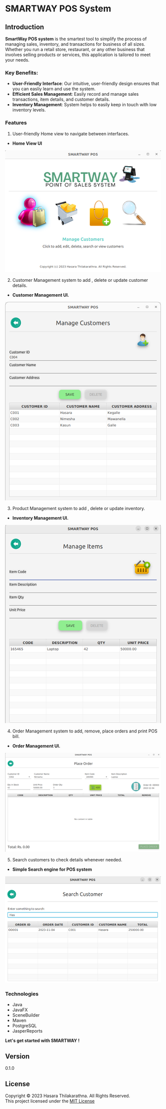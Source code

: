 # SMARTWAY POS System

## Introduction
**SmartWay POS system** is the smartest tool to simplify the process of managing sales, inventory, and transactions for business of all sizes. Whether you run a retail store, restaurant, or any other business that involves selling products or services, this application is tailored to meet your needs.

### Key Benefits:

- **User-Friendly Interface**: Our intuitive, user-friendly design ensures that you can easliy learn and use the system.
- **Efficient Sales Management**: Easily record and manage sales transactions, item details, and customer details.
- **Inventory Management**: System helps to easily keep in touch with low inventory levels.

### Features

1. User-friendly Home view to navigate between interfaces.

- **Home View UI**

![Home view UI of the application](/img/homeview.png)<br>
   


2. Customer Management system to add , delete or update customer details.

- **Customer Management UI.**

![Manage Customers](/img/managecustomers.png) <br>
  


3. Product Management system to add , delete or update inventory.

- **Inventory Management UI.**

![Manage Items](/img/manageitems.png)<br>
  


4. Order Management system to add, remove, place orders and print POS bill.

- **Order Management UI.**

![Manage Orders](/img/manageorders.png)<br>
  


5. Search customers to check details whenever needed.

- **Simple Search engine for POS system**

![Search customers](/img/searchcustomers.png)<br>
  

### Technologies

- Java
- JavaFX
- SceneBuilder
- Maven
- PostgreSQL
- JasperReports


**Let's get started with SMARTWAY !**

## Version
0.1.0

## License
Copyright &copy; 2023 Hasara Thilakarathna. All Rights Reserved. <br>
This project licensed under the [MIT License](License.txt)
